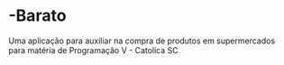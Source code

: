 # -Barato
Uma aplicação para auxiliar na compra de produtos em supermercados para matéria de Programação V - Catolica SC
